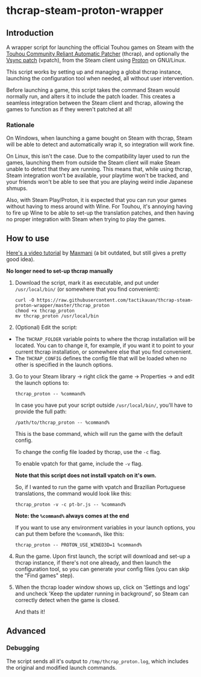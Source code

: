 # thcrap-steam-proton-wrapper
## Introduction
A wrapper script for launching the official Touhou games on Steam with the [Touhou Community Reliant Automatic Patcher](https://www.thpatch.net/) (thcrap), and optionally the [Vsync patch](https://en.touhouwiki.net/wiki/Game_Tools_and_Modifications#Vsync_Patches) (vpatch), from the Steam client using [Proton](<https://en.wikipedia.org/wiki/Proton_(software)>) on GNU/Linux.

This script works by setting up and managing a global thcrap instance, launching the configuration tool when needed, all without user intervention.

Before launching a game, this script takes the command Steam would normally run, and alters it to include the patch loader. This creates a seamless integration between the Steam client and thcrap, allowing the games to function as if they weren't patched at all!

### Rationale

On Windows, when launching a game bought on Steam with thcrap, Steam will be able to detect and automatically wrap it, so integration will work fine.

On Linux, this isn't the case. Due to the compatibility layer used to run the games, launching them from outside the Steam client will make Steam unable to detect that they are running. This means that, while using thcrap, Steam integration won't be available, your playtime won't be tracked, and your friends won't be able to see that you are playing weird indie Japanese shmups.

Also, with Steam Play/Proton, it is expected that you can run your games without having to mess around with Wine. For Touhou, it's annoying having to fire up Wine to be able to set-up the translation patches, and then having no proper integration with Steam when trying to play the games.

## How to use
[Here's a video tutorial](https://www.youtube.com/watch?v=gyC_EWNWqPc) by [Maxmani](https://www.youtube.com/c/Maxmani) (a bit outdated, but still gives a pretty good idea).

**No longer need to set-up thcrap manually**
1. Download the script, mark it as executable, and put under `/usr/local/bin/` (or somewhere that you find convenient):

       curl -O https://raw.githubusercontent.com/tactikauan/thcrap-steam-proton-wrapper/master/thcrap_proton
       chmod +x thcrap_proton
       mv thcrap_proton /usr/local/bin

2. (Optional) Edit the script:
- The `THCRAP_FOLDER` variable points to where the thcrap installation will be located. You can to change it, for example, if you want it to point to your current thcrap installation, or somewhere else that you find convenient.
- The `THCRAP_CONFIG` defines the config file that will be loaded when no other is specified in the launch options.

3. Go to your Steam library -> right click the game -> Properties -> and edit the launch options to:

       thcrap_proton -- %command%
   
   In case you have put your script outside `/usr/local/bin/`, you'll have to provide the full path:
   
       /path/to/thcrap_proton -- %command%

   This is the base command, which will run the game with the default config.

   To change the config file loaded by thcrap, use the `-c` flag.
   
   To enable vpatch for that game, include the `-v` flag.
   
   **Note that this script does not install vpatch on it's own.**

   So, if I wanted to run the game with vpatch and Brazilian Portuguese translations, the command would look like this:
       
       thcrap_proton -v -c pt-br.js -- %command%

   **Note: the `%command%` always comes at the end**

   If you want to use any environment variables in your launch options, you can put them before the `%command%`, like this:
   
       thcrap_proton -- PROTON_USE_WINED3D=1 %command%

4. Run the game. Upon first launch, the script will download and set-up a thcrap instance, if there's not one already, and then launch the configuration tool, so you can generate your config files (you can skip the "Find games" step).

5. When the thcrap loader window shows up, click on 'Settings and logs' and uncheck 'Keep the updater running in background', so Steam can correctly detect when the game is closed.

   And thats it!

## Advanced
### Debugging
The script sends all it's output to `/tmp/thcrap_proton.log`, which includes the original and modified launch commands.
